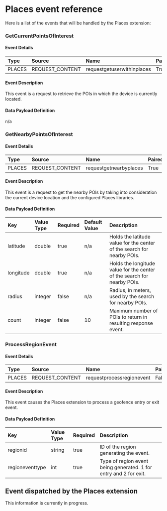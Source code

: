 # Places event reference

Here is a list of the events that will be handled by the Places extension:

### GetCurrentPointsOfInterest

#### **Event Details**

| Type | Source | Name | Paired |
| :--- | :--- | :--- | :--- |
| PLACES | REQUEST\_CONTENT | requestgetuserwithinplaces | True |

#### **Event Description**

This event is a request to retrieve the POIs in which the device is currently located.

#### **Data Payload Definition**

n/a

### GetNearbyPointsOfInterest

#### **Event Details**

| Type | Source | Name | Paired |
| :--- | :--- | :--- | :--- |
| PLACES | REQUEST\_CONTENT | requestgetnearbyplaces | True |

#### **Event Description**

This event is a request to get the nearby POIs by taking into consideration the current device location and the configured Places libraries.

#### **Data Payload Definition**

| Key | Value Type | Required | Default Value | Description |
| :--- | :--- | :--- | :--- | :--- |
| latitude | double | true | n/a | Holds the latitude value for the center of the search for nearby POIs. |
| longitude | double | true | n/a | Holds the longitude value for the center of the search for nearby POIs. |
| radius | integer | false | n/a | Radius, in meters, used by the search for nearby POIs. |
| count | integer | false | 10 | Maximum number of POIs to return in resulting response event. |

### ProcessRegionEvent

#### **Event Details**

| Type | Source | Name | Paired |
| :--- | :--- | :--- | :--- |
| PLACES | REQUEST\_CONTENT | requestprocessregionevent | False |

#### **Event Description**

This event causes the Places extension to process a geofence entry or exit event.

#### **Data Payload Definition**

| Key | Value Type | Required | Description |
| :--- | :--- | :--- | :--- |
| regionid | string | true | ID of the region generating the event. |
| regioneventtype | int | true | Type of region event being generated. 1 for entry and 2 for exit. |

## Event dispatched by the Places extension

This information is currently in progress.

